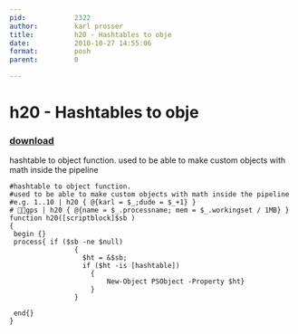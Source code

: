 ```yaml
---
pid:            2322
author:         karl prosser
title:          h20 - Hashtables to obje
date:           2010-10-27 14:55:06
format:         posh
parent:         0

---
```


# h20 - Hashtables to obje

### [download](Scripts\2322.ps1)

hashtable to object function.
used to be able to make custom objects with math inside the pipeline 

```posh
#hashtable to object function.
#used to be able to make custom objects with math inside the pipeline 
#e.g. 1..10 | h20 { @{karl = $_;dude = $_+1} }
# gps | h20 { @{name = $_.processname; mem = $_.workingset / 1MB} }
function h20([scriptblock]$sb )
{
 begin {}
 process{ if ($sb -ne $null)
                {
                  $ht = &$sb;
                  if ($ht -is [hashtable])
                    {
                        New-Object PSObject -Property $ht}
                    }
                }
            
 end{}
}
```
